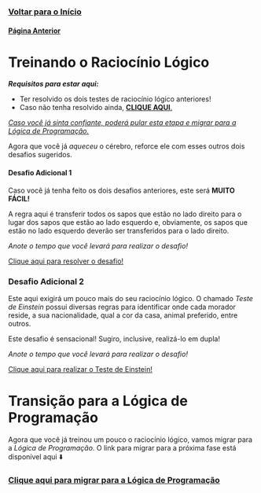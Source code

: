 ### [**Voltar para o Início**](https://github.com/2023-PROG-IFC/Programacao)

#### [**Página Anterior**](../01_02_desafios/)

# Treinando o Raciocínio Lógico

***Requisitos para estar aqui:***
- Ter resolvido os dois testes de raciocínio lógico anteriores!
- Caso não tenha resolvido ainda, [**CLIQUE AQUI**.](../01_02_desafios/)

<u>*Caso você já sinta confiante, poderá pular esta etapa e migrar para a [Lógica de Programação](#transição-para-a-lógica-de-programação).*</u>

Agora que você já *aqueceu* o cérebro, reforce ele com esses outros dois desafios sugeridos.

#### **Desafio Adicional 1**
Caso você já tenha feito os dois desafios anteriores, este será **MUITO FÁCIL!**

A regra aqui é transferir todos os sapos que estão no lado direito para o lugar dos sapos que estão ao lado esquerdo e, obviamente, os sapos que estão no lado esquerdo deverão ser transferidos para o lado direito.

*Anote o tempo que você levará para realizar o desafio!*

[Clique aqui para resolver o desafio!](https://www.neok12.com/games/leap-froggies/leap-froggies.htm)

### **Desafio Adicional 2**
Este aqui exigirá um pouco mais do seu raciocínio lógico. O chamado *Teste de Einstein* possui diversas regras para identificar onde cada morador reside, a sua nacionalidade, qual a cor da casa, animal preferido, entre outros.

Este desafio é sensacional! Sugiro, inclusive, realizá-lo em dupla!

*Anote o tempo que você levará para realizar o desafio!*

[Clique aqui para realizar o Teste de Einstein!](https://rachacuca.com.br/logica/problemas/teste-de-einstein/)

#

# Transição para a Lógica de Programação

Agora que você já treinou um pouco o raciocínio lógico, vamos migrar para a *Lógica de Programação*. O link para migrar para a próxima fase está disponível aqui :arrow_down:

### [**<u>Clique aqui para migrar para a Lógica de Programação</u>**](../01_04_transicao/)